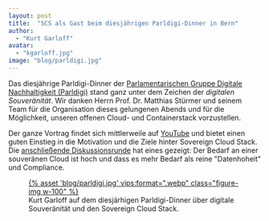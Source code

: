 ```yaml
---
layout: post
title:  "SCS als Gast beim diesjährigen Parldigi-Dinner in Bern"
author:
  - "Kurt Garloff"
avatar:
  - "kgarloff.jpg"
image: "blog/parldigi.jpg"
---
```

Das diesjährige Parldigi-Dinner der [Parlamentarischen Gruppe Digitale Nachhaltigkeit (Parldigi)](https://www.parldigi.ch/de/) 
stand ganz unter dem Zeichen der *digitalen Souveränität*. Wir danken Herrn Prof. Dr. Matthias Stürmer und 
seinem Team für die Organisation dieses gelungenen Abends und für die Möglichkeit, unseren offenen Cloud- und Containerstack vorzustellen.

Der ganze Vortrag findet sich mittlerweile auf [YouTube](https://www.youtube.com/watch?v=M8FAIpjM6ng) und bietet
einen guten Einstieg in die Motivation und die Ziele hinter Sovereign Cloud Stack. Die [anschließende Diskussionsrunde](https://www.youtube.com/watch?v=Lhzm8gIXja0) hat eines gezeigt: Der Bedarf an einer souveränen Cloud ist hoch und dass es mehr Bedarf
als reine "Datenhoheit" und Compliance.

<figure class="figure mx-auto d-block w-75">
  <a href="https://www.youtube.com/watch?v=M8FAIpjM6ng">
    {% asset 'blog/parldigi.jpg' vips:format=".webp" class="figure-img w-100" %}
  </a>
  <figcaption class="figure-caption text-end">Kurt Garloff auf dem diesjärhigen Parldigi-Dinner über digitale Souveränität und den Sovereign Cloud Stack.</figcaption>
</figure>


